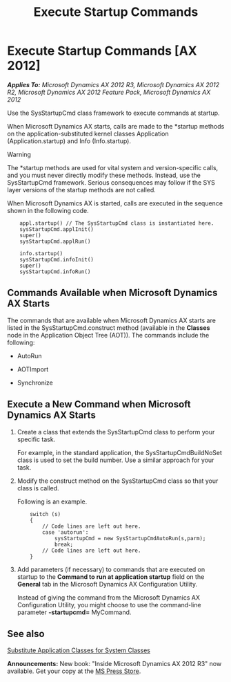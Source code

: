 ﻿---
title: Execute Startup Commands
TOCTitle: Execute Startup Commands
ms:assetid: 2cfa2ccc-45b6-4ba9-8d25-c0e06eaafbe6
ms:mtpsurl: https://msdn.microsoft.com/en-us/library/Aa569641(v=AX.60)
ms:contentKeyID: 35241875
ms.date: 05/18/2015
mtps_version: v=AX.60
---

# Execute Startup Commands [AX 2012]


_**Applies To:** Microsoft Dynamics AX 2012 R3, Microsoft Dynamics AX 2012 R2, Microsoft Dynamics AX 2012 Feature Pack, Microsoft Dynamics AX 2012_

Use the SysStartupCmd class framework to execute commands at startup.

When Microsoft Dynamics AX starts, calls are made to the \*startup methods on the application-substituted kernel classes Application (Application.startup) and Info (Info.startup).


> [!WARNING]
> <P>The *startup methods are used for vital system and version-specific calls, and you must never directly modify these methods. Instead, use the SysStartupCmd framework. Serious consequences may follow if the SYS layer versions of the startup methods are not called.</P>



When Microsoft Dynamics AX is started, calls are executed in the sequence shown in the following code.
```X++  
    appl.startup() // The SysStartupCmd class is instantiated here.
    sysStartupCmd.applInit()
    super()
    sysStartupCmd.applRun()
    
    info.startup()
    sysStartupCmd.infoInit()
    super()
    sysStartupCmd.infoRun()
```
## Commands Available when Microsoft Dynamics AX Starts

The commands that are available when Microsoft Dynamics AX starts are listed in the SysStartupCmd.construct method (available in the **Classes** node in the Application Object Tree (AOT)). The commands include the following:

  - AutoRun

  - AOTImport

  - Synchronize

## Execute a New Command when Microsoft Dynamics AX Starts

1.  Create a class that extends the SysStartupCmd class to perform your specific task.
    
    For example, in the standard application, the SysStartupCmdBuildNoSet class is used to set the build number. Use a similar approach for your task.

2.  Modify the construct method on the SysStartupCmd class so that your class is called.
    
    Following is an example.
    ```X++  
        switch (s)
        {
            // Code lines are left out here. 
            case 'autorun':
                sysStartupCmd = new SysStartupCmdAutoRun(s,parm);
                break;
            // Code lines are left out here.
        }
    ```
3.  Add parameters (if necessary) to commands that are executed on startup to the **Command to run at application startup** field on the **General** tab in the Microsoft Dynamics AX Configuration Utility.
    
    Instead of giving the command from the Microsoft Dynamics AX Configuration Utility, you might choose to use the command-line parameter **-startupcmd=** MyCommand.

## See also

[Substitute Application Classes for System Classes](substitute-application-classes-for-system-classes.md)

  
**Announcements:** New book: "Inside Microsoft Dynamics AX 2012 R3" now available. Get your copy at the [MS Press Store](https://www.microsoftpressstore.com/store/inside-microsoft-dynamics-ax-2012-r3-9780735685109).

